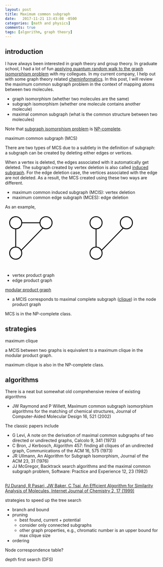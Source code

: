 ```yaml
---
layout: post
title: Maximum common subgraph 
date:   2017-11-21 13:43:08 -0500
categories: [math and physics]
comments: true
tags: [algorithm, graph theory]
---
```

## introduction

I have always been interested in graph theory and group theory.
In graduate school, I had a lot of fun [applying quantum random walk to the graph isomorphism problem](https://journals.aps.org/pra/abstract/10.1103/PhysRevA.81.052313) with my collegues.
In my current company, I help out with some graph theory related [cheminformatics](https://en.wikipedia.org/wiki/Cheminformatics).
In this post, I will review the maximum common subgraph problem in the context of mapping atoms between two molecules.

* graph isomorphism (whether two molecules are the same)
* subgraph isomorphism (whether one molecule contains another molecule)
* maximal common subgraph (what is the common structure between two molecules)

Note that [subgraph isomorphism problem]() is [NP-complete]().

maximum common subgraph (MCS)

There are two types of MCS due to a subtlety in the definition of subgraph: a subgraph can be created by deleting either edges or vertices.

When a vertex is deleted, the edges associated with it automatically get deleted.
The subgraph created by vertex deletion is also called [induced subgraph](https://en.wikipedia.org/wiki/Induced_subgraph).
For the edge deletion case, the vertices associated with the edge are not deleted.
As a result, the MCS created using these two ways are different.

* maximum common induced subgraph (MCIS): vertex deletion
* maximum common edge subgraph (MCES): edge deletion

As an example, 

<svg width='430' height='180'> 
<circle cx='400' cy='30' r='20' fill='white' stroke-width='3' stroke='black' /> 
<circle cx='300' cy='30' r='20' fill='white' stroke-width='3' stroke='black' /> 
<circle cx='300' cy='130' r='20' fill='white' stroke-width='3' stroke='black' /> 

<circle cx='135' cy='30' r='20' fill='white' stroke-width='3' stroke='black' /> 
<circle cx='35' cy='30' r='20' fill='white' stroke-width='3' stroke='black' /> 
<circle cx='35' cy='130' r='20' fill='white' stroke-width='3' stroke='black' /> 
<line x1="300" y1="49" x2="300" y2="111" stroke="#000" stroke-width="3" />
<line x1="390" y1="47" x2="317" y2="122" stroke="#000" stroke-width="3" />
<line x1="35" y1="49" x2="35" y2="111" stroke="#000" stroke-width="3" />
<line x1="125" y1="47" x2="52" y2="122" stroke="#000" stroke-width="3" />
<line x1="54" y1="30" x2="115" y2="30" stroke="#000" stroke-width="3" />
</svg>

* vertex product graph
* edge product graph

[modular product graph](https://en.wikipedia.org/wiki/Modular_product_of_graphs)

* a MCIS corresponds to maximal complete subgraph ([clique](https://en.wikipedia.org/wiki/Clique_(graph_theory))) in the node product graph

MCS is in the NP-complete class.

## strategies

maximum clique 

a MCIS between two graphs is equivalent to a maximum clique in the modular product graph.

maximum clique  is also in the NP-complete class.

## algorithms

There is a neat but somewhat old comprehensive review of existing algorithms

* JW Raymond and P Willett, Maximum common subgraph isomorphism algorithms for the matching of chemical structures, Journal of Computer-Aided Molecular Design 16, 521 (2002)

The classic papers include

* G Levi, A note on the derivation of maximal common subgraphs of two directed or undirected graphs, Calcolo 9, 341 (1973)
* C Bron, J Kerbosch, Algorithm 457: finding all cliques of an undirected graph, Communications of the ACM 16, 575 (1973)
* JR Ullmann, An Algorithm for Subgraph Isomorphism, Journal of the ACM 23, 31 (1976)
* JJ McGregor, Backtrack search algorithms and the maximal common subgraph problem, Software: Practice and Experience 12, 23 (1982)

##


[PJ Durand, R Pasari, JW Baker, C Tsai, An Efficient Algorithm for Similarity Analysis of Molecules, Internet Journal of Chemistry 2, 17 (1999)](http://www.cs.kent.edu/~jbaker/paper/)

strategies to speed up the tree search

* branch and bound 
* pruning
    * best found, current + potential
    * consider only connected subgraphs
    * other graph properties, e.g., chromatic number is an upper bound for max clique size
* ordering


Node correspondence table?

depth first search (DFS)
